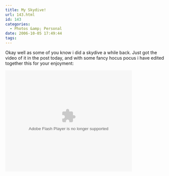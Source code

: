 ```yaml
---
title: My Skydive!
url: 143.html
id: 143
categories:
  - Photos &amp; Personal
date: 2006-10-05 17:49:44
tags:
---
```


Okay well as some of you know i did a skydive a while back. Just got the video of it in the post today, and with some fancy hocus pocus i have edited together this for your enjoyment: 
<!-- more -->
<embed width="400" height="320" menu="true" loop="true" play="true" src="/wp-content/uploads/Flash/skydive/flvplayer.swf" pluginspage="https://www.macromedia.com/go/getflashplayer" type="application/x-shockwave-flash"></embed>
